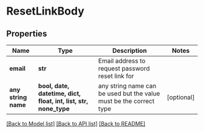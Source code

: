 # ResetLinkBody



## Properties
Name | Type | Description | Notes
------------ | ------------- | ------------- | -------------
**email** | **str** | Email address to request password reset link for | 
**any string name** | **bool, date, datetime, dict, float, int, list, str, none_type** | any string name can be used but the value must be the correct type | [optional]

[[Back to Model list]](../README.md#documentation-for-models) [[Back to API list]](../README.md#documentation-for-api-endpoints) [[Back to README]](../README.md)


